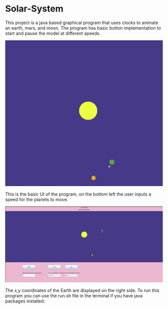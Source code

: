 # Solar-System
This project is a java based graphical program that uses clocks to animate an earth, mars, and moon. The program
has basic button implementation to start and pause the model at different speeds.

![](https://github.com/marklanglo/Solar-System/blob/main/SolarSystem.gif)

This is the basic UI of the program, on the bottom left the user inputs a speed for the planets to move.

![](https://github.com/marklanglo/Solar-System/blob/main/SolarSystem.PNG)

The x,y coordinates of the Earth are displayed on the right side.
To run this program you can use the run.sh file in the terminal if you have java packages installed.
